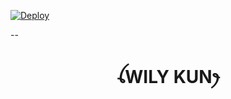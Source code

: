 
[![Deploy](https://www.herokucdn.com/deploy/button.svg)](https://heroku.com/deploy?template=https://github.com/Noecee/Aditsaputra-6281389566932)

--

<h1 align="center">ꪶWILY KUNꫂ<br></h1>
<p align="center">